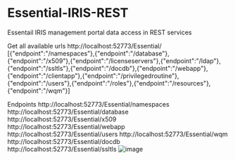 # Essential-IRIS-REST
Essentail IRIS management portal data access in REST services

Get all available urls 
http://localhost:52773/Essential/
[{"endpoint":"/namespaces"},{"endpoint":"/database"},{"endpoint":"/x509"},{"endpoint":"/licenseservers"},{"endpoint":"/ldap"},{"endpoint":"/ssltls"},{"endpoint":"/docdb"},{"endpoint":"/webapp"},{"endpoint":"/clientapp"},{"endpoint":"/privilegedroutine"},{"endpoint":"/users"},{"endpoint":"/roles"},{"endpoint":"/resources"},{"endpoint":"/wqm"}]

Endpoints
http://localhost:52773/Essential/namespaces
http://localhost:52773/Essential/database
http://localhost:52773/Essential/x509
http://localhost:52773/Essential/webapp
http://localhost:52773/Essential/users
http://localhost:52773/Essential/wqm
http://localhost:52773/Essential/docdb
http://localhost:52773/Essential/ssltls
![image](https://github.com/AshokThangavel/Essential-IRIS-REST/assets/58914152/a37a62b3-b7c8-44b0-82f8-4a83464e079c)






